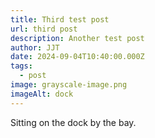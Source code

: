 ```yaml
---
title: Third test post
url: third post
description: Another test post
author: JJT
date: 2024-09-04T10:40:00.000Z
tags:
  - post
image: grayscale-image.png
imageAlt: dock
---
```

Sitting on the dock by the bay.
